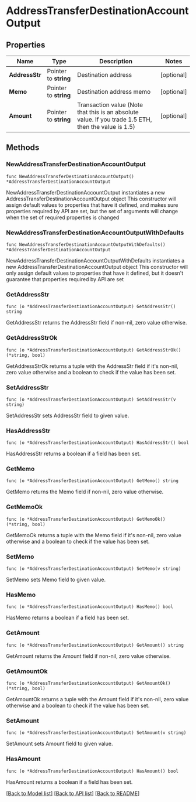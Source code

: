 # AddressTransferDestinationAccountOutput

## Properties

Name | Type | Description | Notes
------------ | ------------- | ------------- | -------------
**AddressStr** | Pointer to **string** | Destination address | [optional] 
**Memo** | Pointer to **string** | Destination address memo | [optional] 
**Amount** | Pointer to **string** | Transaction value (Note that this is an absolute value. If you trade 1.5 ETH, then the value is 1.5)  | [optional] 

## Methods

### NewAddressTransferDestinationAccountOutput

`func NewAddressTransferDestinationAccountOutput() *AddressTransferDestinationAccountOutput`

NewAddressTransferDestinationAccountOutput instantiates a new AddressTransferDestinationAccountOutput object
This constructor will assign default values to properties that have it defined,
and makes sure properties required by API are set, but the set of arguments
will change when the set of required properties is changed

### NewAddressTransferDestinationAccountOutputWithDefaults

`func NewAddressTransferDestinationAccountOutputWithDefaults() *AddressTransferDestinationAccountOutput`

NewAddressTransferDestinationAccountOutputWithDefaults instantiates a new AddressTransferDestinationAccountOutput object
This constructor will only assign default values to properties that have it defined,
but it doesn't guarantee that properties required by API are set

### GetAddressStr

`func (o *AddressTransferDestinationAccountOutput) GetAddressStr() string`

GetAddressStr returns the AddressStr field if non-nil, zero value otherwise.

### GetAddressStrOk

`func (o *AddressTransferDestinationAccountOutput) GetAddressStrOk() (*string, bool)`

GetAddressStrOk returns a tuple with the AddressStr field if it's non-nil, zero value otherwise
and a boolean to check if the value has been set.

### SetAddressStr

`func (o *AddressTransferDestinationAccountOutput) SetAddressStr(v string)`

SetAddressStr sets AddressStr field to given value.

### HasAddressStr

`func (o *AddressTransferDestinationAccountOutput) HasAddressStr() bool`

HasAddressStr returns a boolean if a field has been set.

### GetMemo

`func (o *AddressTransferDestinationAccountOutput) GetMemo() string`

GetMemo returns the Memo field if non-nil, zero value otherwise.

### GetMemoOk

`func (o *AddressTransferDestinationAccountOutput) GetMemoOk() (*string, bool)`

GetMemoOk returns a tuple with the Memo field if it's non-nil, zero value otherwise
and a boolean to check if the value has been set.

### SetMemo

`func (o *AddressTransferDestinationAccountOutput) SetMemo(v string)`

SetMemo sets Memo field to given value.

### HasMemo

`func (o *AddressTransferDestinationAccountOutput) HasMemo() bool`

HasMemo returns a boolean if a field has been set.

### GetAmount

`func (o *AddressTransferDestinationAccountOutput) GetAmount() string`

GetAmount returns the Amount field if non-nil, zero value otherwise.

### GetAmountOk

`func (o *AddressTransferDestinationAccountOutput) GetAmountOk() (*string, bool)`

GetAmountOk returns a tuple with the Amount field if it's non-nil, zero value otherwise
and a boolean to check if the value has been set.

### SetAmount

`func (o *AddressTransferDestinationAccountOutput) SetAmount(v string)`

SetAmount sets Amount field to given value.

### HasAmount

`func (o *AddressTransferDestinationAccountOutput) HasAmount() bool`

HasAmount returns a boolean if a field has been set.


[[Back to Model list]](../README.md#documentation-for-models) [[Back to API list]](../README.md#documentation-for-api-endpoints) [[Back to README]](../README.md)


